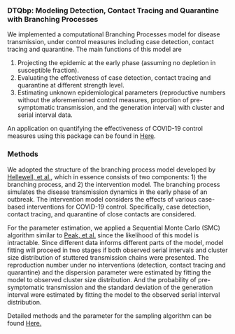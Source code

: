 ### DTQbp: Modeling Detection, Contact Tracing and Quarantine with Branching Processes


We implemented a computational Branching Processes model for disease transmission, under control measures including case detection, contact tracing and quarantine. The main functions of this model are

<ol>
  <li>Projecting the epidemic at the early phase (assuming no depletion in susceptible fraction).</li>
  <li>Evaluating the effectiveness of case detection, contact tracing and quarantine at different strength level.</li>
  <li>Estimating unknown epidemiological parameters (reproductive numbers without the aforemenioned control measures, proportion of pre-symptomatic transmission, and the generation interval) with cluster and serial interval data.</li>
</ol>

An application on quantifying the effectiveness of COVID-19 control measures using this package can be found in [Here](https://jamanetwork.com/journals/jamainternalmedicine/fullarticle/2778395).
 


### Methods

We adopted the structure of the branching process model developed by [Hellewell, et al.](https://www.thelancet.com/journals/langlo/article/PIIS2214-109X(20)30074-7/fulltext), which in essence consists
of two components: 1) the branching process, and 2) the intervention model. The branching process simulates the
disease transmission dynamics in the early phase of an outbreak. The intervention model considers the effects of
various case-based interventions for COVID-19 control. Specifically, case detection, contact tracing, and quarantine of close contacts are considered.

For the parameter estimation, we applied a Sequential Monte Carlo (SMC) algorithm similar to [Peak, et al.](https://www.pnas.org/content/114/15/4023) since the likelihood of this model is intractable. 
Since different data informs different parts of the model, model fitting will proceed in two stages if both observed serial intervals and cluster size distribution of stuttered transmission chains were presented.
The reproduction number under no interventions (detection, contact tracing and quarantine) and the dispersion parameter  were
estimated by fitting the model to observed cluster size distribution. And the  probability of pre-symptomatic transmission and the standard deviation of the generation interval 
were estimated by fitting the model to the observed serial interval distribution. 

Detailed methods and the parameter for the sampling algorithm can be found [Here.](https://cdn.jamanetwork.com/ama/content_public/journal/intemed/938723/ioi210018supp1_prod_1625245891.34446.pdf?Expires=1641323294&Signature=HsQtyRd33mOSYfaUulXutglY6NxeTlsuI4GCChnNhcxtcxTEfMy1ddALqQxF4G7g1iYZ~f6LjdjVJGUDuEHhgVh2zP4LKfHeIOIkuVKsJqVcuKuNHlGRsj1hWEK4MkkeYx8hFnVaWsVCEcNJiikyfXGirvKii0X9SBV0JlQT7BcREyQC7m-y0-AUA8n09van-8pfFtqhTfA530uSEsvgB2bGMdRDkF8KJPD20VeczmB0XTUcDBbwMA4evYBF5jZGeneAvMnyEpekx5TwwrQBlnaN4hkmK-4Us32yfbGHqA-PqD6N-C~zWTa26xGYeBqsgkdSOKM8MUCRTJzXMOtt4g__&Key-Pair-Id=APKAIE5G5CRDK6RD3PGA)



